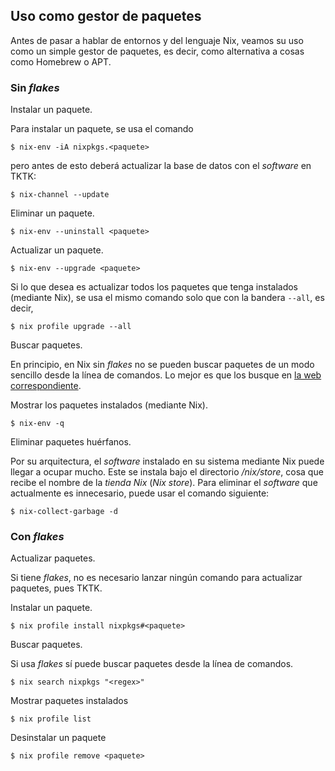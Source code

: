 


## Uso como gestor de paquetes

Antes de pasar a hablar de entornos y del lenguaje Nix, veamos su uso como
un simple gestor de paquetes, es decir, como alternativa a cosas como
Homebrew o APT.




### Sin _flakes_

Instalar un paquete.

Para instalar un paquete, se usa el comando

```
$ nix-env -iA nixpkgs.<paquete>
```

pero antes de esto deberá actualizar la base de datos con el _software_ en
TKTK:

```
$ nix-channel --update
```

Eliminar un paquete.

```
$ nix-env --uninstall <paquete>
```


Actualizar un paquete.

```
$ nix-env --upgrade <paquete>
```

Si lo que desea es actualizar todos los paquetes que tenga instalados
(mediante Nix), se usa el mismo comando solo que con la bandera `--all`, es
decir,

```
$ nix profile upgrade --all
```

Buscar paquetes.

En principio, en Nix sin _flakes_ no se pueden buscar paquetes de un modo
sencillo desde la línea de comandos. Lo mejor es que los busque en [la web
correspondiente][web-nix-packages].

[web-nix-packages]: https://search.nixos.org/packages



Mostrar los paquetes instalados (mediante Nix).

```
$ nix-env -q
```



Eliminar paquetes huérfanos.

Por su arquitectura, el _software_ instalado en su sistema mediante Nix
puede llegar a ocupar mucho. Este se instala bajo el directorio
_/nix/store_, cosa que recibe el nombre de la _tienda Nix_ (_Nix store_).
Para eliminar el _software_ que actualmente es innecesario, puede usar el
comando siguiente:

```
$ nix-collect-garbage -d
```




### Con _flakes_

Actualizar paquetes.

Si tiene _flakes_, no es necesario lanzar ningún comando para actualizar
paquetes, pues TKTK.



Instalar un paquete.

```
$ nix profile install nixpkgs#<paquete>
```


Buscar paquetes.

Si usa _flakes_ sí puede buscar paquetes desde la línea de comandos.

```
$ nix search nixpkgs "<regex>"
```

Mostrar paquetes instalados

```
$ nix profile list
```



Desinstalar un paquete

```
$ nix profile remove <paquete>
```




